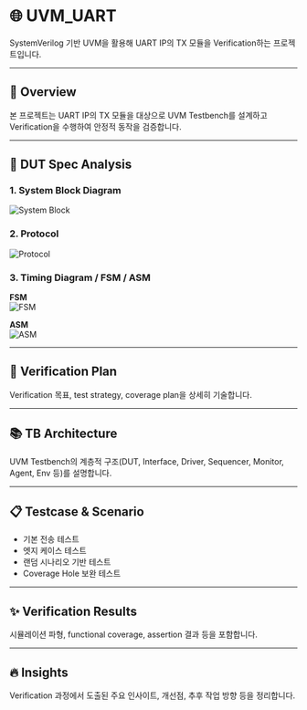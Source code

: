 # 🌐 UVM_UART

SystemVerilog 기반 UVM을 활용해 UART IP의 TX 모듈을 Verification하는 프로젝트입니다.

---

## 🔎 Overview

본 프로젝트는 UART IP의 TX 모듈을 대상으로 UVM Testbench를 설계하고 Verification을 수행하여 안정적 동작을 검증합니다.

---

## 📌 DUT Spec Analysis

### 1. System Block Diagram
![System Block](https://github.com/user-attachments/assets/f35191cc-3701-4830-ada3-a31a89ce559e)

### 2. Protocol
![Protocol](https://github.com/user-attachments/assets/0bf95832-7a3f-4a1a-8e93-271f4bd011b7)


### 3. Timing Diagram / FSM / ASM
**FSM**  
![FSM](https://github.com/user-attachments/assets/b4991daa-326d-4f95-9840-c5816e181085)

**ASM**  
![ASM](https://github.com/user-attachments/assets/4bb34b18-3029-4c76-a67c-f4e1cb682ad6)

---

## 🔁 Verification Plan

Verification 목표, test strategy, coverage plan을 상세히 기술합니다.

---

## 📚 TB Architecture

UVM Testbench의 계층적 구조(DUT, Interface, Driver, Sequencer, Monitor, Agent, Env 등)를 설명합니다.

---

## 📋 Testcase & Scenario

- 기본 전송 테스트
- 엣지 케이스 테스트
- 랜덤 시나리오 기반 테스트
- Coverage Hole 보완 테스트

---

## ✨ Verification Results

시뮬레이션 파형, functional coverage, assertion 결과 등을 포함합니다.

---

## 🔥 Insights

Verification 과정에서 도출된 주요 인사이트, 개선점, 추후 작업 방향 등을 정리합니다.
